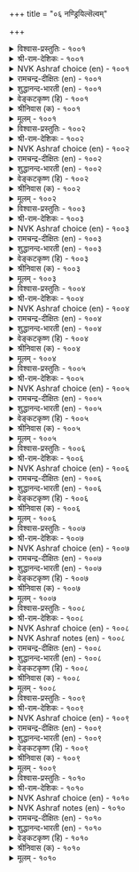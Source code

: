 +++
title = "०६ नण्ड्रियिल्सॆल्वम्"

+++


<details><summary>विश्वास-प्रस्तुतिः - १००१</summary>

वैत्ताऩ्वाय् साऩ्ऱ पॆरुम्बॊरुळ् अह्दुण्णाऩ्
सॆत्ताऩ् सॆयक्किडन्ददु इल्। १००१
</details>

<details><summary>श्री-राम-देशिकः - १००१</summary>

अधिकारः १०१. निरर्थकं वित्तम्  
अभुक्त्वा स्वार्जितं वित्तं गृहपूर्णं सुपुष्कलम् ।  
मृतिं प्राप्तवतस्तस्य किं वित्तेन प्रयोजनम् ॥ १००१॥
</details>

<details><summary>NVK Ashraf choice (en) - १००१</summary>

१००१
A miser makes of his pile of vast wealth,
No more use than a corpse. *
(P.S. Sundaram)
</details>

<details><summary>रामचन्द्र-दीक्षितः (en) - १००१</summary>

1001 vaittāṉvāy cāṉṟa perumporuL aḵtuṇṇāṉ  
cettāṉ ceyakkiṭantatu il.

1001\. He who does not make use of his hoarded wealth is really dead, though aliye; for he cannot do anything great.  
</details>

<details><summary>शुद्धानन्द-भारती (en) - १००१</summary>

1\. வைத்தான்வாய் சான்ற பெரும்பொருள் அஃதுண்ணான்  
செத்தான் செயக்கிடந்தது இல்.  
Dead is he with wealth in pile  
Unenjoyed, it is futile.        1001  
</details>

<details><summary>वेङ्कटकृष्ण (हि) - १००१</summary>

1001
भर कर घर भर प्रचुर धन, जो करता नहिं भोग ।  
धन के नाते मृतक है, जब है नहिं उपयोग ॥
</details>

<details><summary>श्रीनिवास (क) - १००१</summary>

1001. ऒब्बनु मनॆतुम्ब हेरळवाद सिरियन्नु सङ्ग्रहिसिट्टु अदन्नु अनुभविसदॆ होदल्लि, बदुक्किद्दू सत्तहागॆ;
आ सिरियिन्द याव उपयोगवू इल्लवागुवुदु.

</details>

<details><summary>मूलम् - १००१</summary>

वैत्ताऩ्वाय् साऩ्ऱ पॆरुम्बॊरुळ् अह्दुण्णाऩ्
सॆत्ताऩ् सॆयक्किडन्ददु इल्। १००१
</details>

<details><summary>विश्वास-प्रस्तुतिः - १००२</summary>

पॊरुळाऩाम् ऎल्लामॆऩ्ऱु ईयादु इवऱुम्
मरुळाऩाम् माणाप् पिऱप्पु १००२
</details>

<details><summary>श्री-राम-देशिकः - १००२</summary>

''वित्तेन साध्यते सर्वम्''इति बुद्धया ह्युपार्जितम् ।  
यो न दद्याद् ज्ञानशून्यः स नीचं जन्म विन्दते ॥ १००२॥
</details>

<details><summary>NVK Ashraf choice (en) - १००२</summary>

१००२
Believing wealth is everything, yet giving nothing,
The miser is ensnared in the misery of birth. *
(Satguru Subramuniyaswami)
</details>

<details><summary>रामचन्द्र-दीक्षितः (en) - १००२</summary>

1002 poruḷāṉām ellāmeṉṟu īyātu ivaṟum  
maruḷāṉām māṇāp piṟappu.

1002\. The birth of a ghost awaits a miser who thinks he gains everything by hoarding wealth.  
</details>

<details><summary>शुद्धानन्द-भारती (en) - १००२</summary>

2\. பொருளானாம் எல்லாமென்று ஈயாது இவறும்  
மருளானாம் மாணாப் பிறப்பு.  
The niggard miser thinks wealth is all  
He hoards, gives not is born devil.        1002  
</details>

<details><summary>वेङ्कटकृष्ण (हि) - १००२</summary>

1002
‘सब होता है अर्थ से’, रख कर ऐसा ज्ञान ।  
कंजूसी के मोह से, प्रेत-जन्म हो मलान ॥
</details>

<details><summary>श्रीनिवास (क) - १००२</summary>

1002. सिरियिन्दले ऎल्ल (सुख साधनगळु) उण्टागुवुदॆन्दु तिळिदु पररिगॆ कूडदिरुव कैपणतनद भ्रमॆयिन्द
कीळाद जन्म उण्टागुवुदु.

</details>

<details><summary>मूलम् - १००२</summary>

पॊरुळाऩाम् ऎल्लामॆऩ्ऱु ईयादु इवऱुम्
मरुळाऩाम् माणाप् पिऱप्पु १००२
</details>

<details><summary>विश्वास-प्रस्तुतिः - १००३</summary>

ईट्टम् इवऱि इसैवेण्डा आडवर्
तोऱ्ऱम् निलक्कुप् पॊऱै। १००३
</details>

<details><summary>श्री-राम-देशिकः - १००३</summary>

धनार्जनैकलक्ष्या ये कृत्वा दानादिसत्क्रियाम् ।  
नार्जयन्ति परां कीर्तिं भारायन्ते भुवस्तु ते ॥ १००३॥
</details>

<details><summary>NVK Ashraf choice (en) - १००३</summary>

१००३
Their very sight is a burden to earth
Who hoard wealth and not renown. *
(Satguru Subramuniyaswami)
</details>

<details><summary>रामचन्द्र-दीक्षितः (en) - १००३</summary>

1003 īṭṭam ivaṟi icaivēṇṭā vāṭavar  
tōṟṟam nilakkup poṟai.

1003\. He who prefers mere accumulation of wealth to glory is a burden unto the earth.  
</details>

<details><summary>शुद्धानन्द-भारती (en) - १००३</summary>

3\. ஈட்டம் இவறி இசைவேண்டா ஆடவர்  
தோற்றம் நிலக்குப் பொறை.  
A burden he is to earth indeed  
Who hoards without a worthy deed.        1003  
</details>

<details><summary>वेङ्कटकृष्ण (हि) - १००३</summary>

1003
लोलुप संग्रह मात्र का, यश का नहीं विचार ।  
ऐसे लोभी का जनम, है पृथ्वी को भार ॥
</details>

<details><summary>श्रीनिवास (क) - १००३</summary>

1003. कूडिट्ट सिरियन्ने बयसुत्त (शाश्वतवाद) कीर्तियन्नु कडॆगणिसुव जनर बाळु, भूमिगॆ भारवागुरुवुदु.

</details>

<details><summary>मूलम् - १००३</summary>

ईट्टम् इवऱि इसैवेण्डा आडवर्
तोऱ्ऱम् निलक्कुप् पॊऱै। १००३
</details>

<details><summary>विश्वास-प्रस्तुतिः - १००४</summary>

ऎच्चमॆऩ्ऱु ऎऩ्ऎण्णुङ् गॊल्लो ऒरुवराल्
नच्चप् पडाअ तवऩ्। १००४
</details>

<details><summary>श्री-राम-देशिकः - १००४</summary>

सर्वैरस्पृहणीयस्य दानकृत्यमजानतः ।  
किं वावशिष्यते तस्य मरणानन्तरं भुवि ॥ १००४॥
</details>

<details><summary>NVK Ashraf choice (en) - १००४</summary>

१००४
What legacy can one, who is loved by none,
Think of leaving behind?
( Shuddhananda Bharatiar), (N.V.K. Ashraf)
</details>

<details><summary>रामचन्द्र-दीक्षितः (en) - १००४</summary>

1004 eccameṉṟu eṉeṇṇum kollō oruvarāl  
naccap paṭāa tavaṉ.

1004\. What awaits one if one cannot win the affections of others?  
</details>

<details><summary>शुद्धानन्द-भारती (en) - १००४</summary>

4\. எச்சமென்று என்எண்ணுங் கொல்லோ ஒருவரால்  
நச்சப் படாஅ தவன்.  
What legacy can he leave behind  
Who is for approach too unkind.        1004  
</details>

<details><summary>वेङ्कटकृष्ण (हि) - १००४</summary>

1004
किसी एक से भी नहीं, किया गया जो प्यार ।  
निज अवशेष स्वरूप वह, किसको करे विचार ॥
</details>

<details><summary>श्रीनिवास (क) - १००४</summary>

1004. परोपकार गुणदिन्द ऒब्बर प्रीतिगू पात्रनागदवनु, तानु सत्तमेलॆ तन्न बळि यावुदु स्थिरवागि
उळियुवुदॆन्दु भाविसुत्तानॆ?

</details>

<details><summary>मूलम् - १००४</summary>

ऎच्चमॆऩ्ऱु ऎऩ्ऎण्णुङ् गॊल्लो ऒरुवराल्
नच्चप् पडाअ तवऩ्। १००४
</details>

<details><summary>विश्वास-प्रस्तुतिः - १००५</summary>

कॊडुप्पदूउम् तुय्प्पदूउम् इल्लार्क्कु अडुक्किय
कोडियुण् डायिऩुम् इल्। १००५
</details>

<details><summary>श्री-राम-देशिकः - १००५</summary>

दानं परेभ्यः स्वेनापि भोगश्चेत्युभयं नृणाम् ।  
यदि न स्यात् कोटिसङ्ख्यधनपुञ्जेन किं फलम् ॥ १००५॥
</details>

<details><summary>NVK Ashraf choice (en) - १००५</summary>

१००५
Wealth, though millions manifold, amounts to nothing
If one neither gives nor enjoys it.
(N.V.K. Ashraf)
</details>

<details><summary>रामचन्द्र-दीक्षितः (en) - १००५</summary>

1005 koṭuppatūum tuyppatūum illārkku aṭukkiya  
kōṭiuṇ ṭāyiṉum il.

1005\. Of what avail is the untold wealth of one who neither gives nor enjoys it?  
</details>

<details><summary>शुद्धानन्द-भारती (en) - १००५</summary>

5\. கொடுப்பதூஉம் துய்ப்பதூஉம் இல்லார்க்கு அடுக்கிய  
கோடிஉண் டாயினும் இல்.  
What is the good of crores they hoard  
To give and enjoy whose heart is hard.        1005  
</details>

<details><summary>वेङ्कटकृष्ण (हि) - १००५</summary>

1005
जो करते नहिं दान ही, करते भी नहिं भोग ।  
कोटि कोटि धन क्यों न हो, निर्धन हैं वे लोग ॥
</details>

<details><summary>श्रीनिवास (क) - १००५</summary>

1005. पररिगॆ कॊडुव उदार बुद्धियागली, तानु अनुभविसि सुखपडुव धाराळ बुद्धियागली इल्लदवरिगॆ
मेलॆ मेलॆ हेरिसिट्ट हण कोटिगट्टलॆ बन्दूदगिदरू अदरिन्द प्रयोजनविल्ल.

</details>

<details><summary>मूलम् - १००५</summary>

कॊडुप्पदूउम् तुय्प्पदूउम् इल्लार्क्कु अडुक्किय
कोडियुण् डायिऩुम् इल्। १००५
</details>

<details><summary>विश्वास-प्रस्तुतिः - १००६</summary>

एदम् पॆरुञ्जॆल्वम् ताऩ्तुव्वाऩ् तक्कार्क्कॊऩ्ऱु
ईदल् इयल्बिला ताऩ्। १००६
</details>

<details><summary>श्री-राम-देशिकः - १००६</summary>

सत्पात्रदानरूपेण गुणेन रहितो नरः ।  
स्वयं भोक्तुमनिच्छंश्च रोगः स्यात् स्वीयसम्पदाम् ॥ १००६॥
</details>

<details><summary>NVK Ashraf choice (en) - १००६</summary>

१००६
Riches are a curse when neither enjoyed,
Nor given to the worthy.
(P.S. Sundaram)
</details>

<details><summary>रामचन्द्र-दीक्षितः (en) - १००६</summary>

1006 ētam peruñcelvam tāṉtuvvāṉ takkārkkuoṉṟu  
ītal iliyalpilā tāṉ.

1006\. Abundance of wealth is not a blessing but a curse to one who can neither enjoy it nor spend it on the deserving.  
</details>

<details><summary>शुद्धानन्द-भारती (en) - १००६</summary>

6\. ஏதம் பெருஞ்செல்வம் தான்றுவ்வான் தக்கார்க்கொன்று  
ஈதல் இயல்பிலா தான்.  
Great wealth unused for oneself nor  
To worthy men is but a slur.        1006  
</details>

<details><summary>वेङ्कटकृष्ण (हि) - १००६</summary>

1006
योग्य व्यक्ति को कुछ न दे, स्वयं न करता भोग ।  
विपुल संपदा के लिये, इस गुण का नर रोग ॥
</details>

<details><summary>श्रीनिवास (क) - १००६</summary>

1006. तानु अनुभविसदॆ, तक्कवरिगॆ कॊट्टु नॆरवागुव स्वभाववू इल्लदॆ बाळुववनु, तन्नलिरुव हेरळवाद
हणक्कॆ ताने कुत्तागि परिणमिसुवनु.

</details>

<details><summary>मूलम् - १००६</summary>

एदम् पॆरुञ्जॆल्वम् ताऩ्तुव्वाऩ् तक्कार्क्कॊऩ्ऱु
ईदल् इयल्बिला ताऩ्। १००६
</details>

<details><summary>विश्वास-प्रस्तुतिः - १००७</summary>

अऱ्ऱार्क्कॊऩ्ऱु आऱ्ऱादाऩ् सॆल्वम् मिगनलम्
पॆऱ्ऱाळ् तमियळ्मूत् तऱ्ऱु। १००७
</details>

<details><summary>श्री-राम-देशिकः - १००७</summary>

अदत्वैव दरिद्रेभ्यो रक्षितं केनचिद्धनम् ।  
अनूढसुन्दरीप्राप्तवार्धकेन समं भवेत् ॥ १००७॥
</details>

<details><summary>NVK Ashraf choice (en) - १००७</summary>

१००७
Wealth not given to the needy goes waste
Like a lovely spinster growing old. *
(P.S. Sundaram)
</details>

<details><summary>रामचन्द्र-दीक्षितः (en) - १००७</summary>

1007 aṟṟārkkoṉṟu āṟṟātāṉ celvam mikanalam  
peṟṟāṉ tamiyaḷmūt taṟṟu.

1007\. The wealth that is not spent on the needy is as barren as the withering charm of a spinster.  
</details>

<details><summary>शुद्धानन्द-भारती (en) - १००७</summary>

7\. அற்றார்க்கொன்று ஆற்றாதான் செல்வம் மிகநலம்  
பெற்றாள் தமியள்மூத் தற்று.  
Who loaths to help have-nots, his gold  
Is like a spinster-belle grown old.        1007  
</details>

<details><summary>वेङ्कटकृष्ण (हि) - १००७</summary>

1007
कुछ देता नहिं अधन को, ऐसों का धन जाय ।  
क्वाँरी रह अति गुणवती, ज्यों बूढ़ी हो जाय ॥
</details>

<details><summary>श्रीनिवास (क) - १००७</summary>

1007. कैलागद बड जनरिगॆ सहाय माडदवन सिरियु, अति सुन्दरियाद ऒब्ब हॆण्णु (गण्डनिल्लदॆ) एकाङ्गियागि
बाळि मुदुकियादन्तॆ.

</details>

<details><summary>मूलम् - १००७</summary>

अऱ्ऱार्क्कॊऩ्ऱु आऱ्ऱादाऩ् सॆल्वम् मिगनलम्
पॆऱ्ऱाळ् तमियळ्मूत् तऱ्ऱु। १००७
</details>

<details><summary>विश्वास-प्रस्तुतिः - १००८</summary>

नच्चप् पडादवऩ् सॆल्वम् नडुवूरुळ्
नच्चु मरम्बऴुत् तऱ्ऱु। १००८
</details>

<details><summary>श्री-राम-देशिकः - १००८</summary>

???? ।  
ग्राममध्ये फलैः पूर्णो यथैव विषपादपः ॥ १००८॥
</details>

<details><summary>NVK Ashraf choice (en) - १००८</summary>

१००८
The wealth of the unloved is like a poisonous tree
That ripens in the heart of a village.*
(P.S. Sundaram), (Satguru Subramuniyaswami)
</details>

<details><summary>NVK Ashraf notes (en) - १००८</summary>

१००८. Compare with २१६. “When wealth comes to the large-hearted, it is like the village tree coming to fruit” * - (C. Rajagopalachari)
</details>

<details><summary>रामचन्द्र-दीक्षितः (en) - १००८</summary>

1008 naccap paṭātavaṉ celvam naṭuvūruḷ  
naccu marampaḻut taṟṟu.

1008\. The wealth of a miser is like the fruit of a poison-tree in the heart of a village.  
</details>

<details><summary>शुद्धानन्द-भारती (en) - १००८</summary>

8\. நச்சப் படாதவன் செல்வம் நடுவூருள்  
நச்சு மரம்பழுத் தற்று.  
The idle wealth of unsought men  
Is poison-fruit-tree amidst a town.        1008  
</details>

<details><summary>वेङ्कटकृष्ण (हि) - १००८</summary>

1008
अप्रिय जन के पास यदि, आश्रित हो संपत्ति ।  
ग्राम-मध्य विष-वृक्ष ज्यों, पावे फल-संपत्ति ॥
</details>

<details><summary>श्रीनिवास (क) - १००८</summary>

1008. परोपकार गुणविल्लदॆ यारिगू बेडादवन सिरियु ऊरिन मध्यदल्लि विषपूरितवाद इट्टिय मरवु
फल बिट्टन्तॆ.

</details>

<details><summary>मूलम् - १००८</summary>

नच्चप् पडादवऩ् सॆल्वम् नडुवूरुळ्
नच्चु मरम्बऴुत् तऱ्ऱु। १००८
</details>

<details><summary>विश्वास-प्रस्तुतिः - १००९</summary>

अऩ्पॊरीइत् तऱ्सॆऱ्ऱु अऱनोक्कादु ईट्टिय
ऒण्बॊरुळ् कॊळ्वार् पिऱर्। १००९
</details>

<details><summary>श्री-राम-देशिकः - १००९</summary>

अभुक्त्वैव स्वयं धर्मकृत्वा प्रीतिमन्तरा ।  
रक्षितं केनचिद्वित्तं लब्ध्वान्यः सुखमाप्नुयात् ॥ १००९॥
</details>

<details><summary>NVK Ashraf choice (en) - १००९</summary>

१००९
Strangers shall possess that wealth
Amassed without love, comfort or scruples.
(P.S. Sundaram)
</details>

<details><summary>रामचन्द्र-दीक्षितः (en) - १००९</summary>

1009 aṉporīit taṉceṟṟu aṟamnōkkātu īṭṭiya  
oṇporuḷ koḷvār piṟar.

1009\. Strangers inherit the great wealth of a miser who neither enjoys it nor gives.  
</details>

<details><summary>शुद्धानन्द-भारती (en) - १००९</summary>

9\. அன்பொரீஇத் தற்செற்று அறநோக்காது ஈட்டிய  
ஒண்பொருள் கொள்வார் பிறர்.  
Others usurp the shining gold  
In loveless, stingy, vicious hold.        1009  
</details>

<details><summary>वेङ्कटकृष्ण (हि) - १००९</summary>

1009
प्रेम-भाव तज कर तथा, भाव धर्म से जन्य ।  
आत्म-द्रोह कर जो जमा, धन हथियाते अन्य ॥
</details>

<details><summary>श्रीनिवास (क) - १००९</summary>

1009. प्रीति इल्लदॆ. तन्नन्नु कष्टक्कॆ गुरिपडिसिकॊण्डु, धर्मवन्नु लॆक्किसदॆ, सेरिसिट्ट ऒब्बन हेरळवाद सिरियन्नु
(कॊनॆयल्लि) पडॆदु अनुभविसुववरु बेरॆयवरे.

</details>

<details><summary>मूलम् - १००९</summary>

अऩ्पॊरीइत् तऱ्सॆऱ्ऱु अऱनोक्कादु ईट्टिय
ऒण्बॊरुळ् कॊळ्वार् पिऱर्। १००९
</details>

<details><summary>विश्वास-प्रस्तुतिः - १०१०</summary>

सीरुडैच् चॆल्वर् सिऱुदुऩि मारि
वऱङ्गूर्न् दऩैयदु उडैत्तु। १०१०
</details>

<details><summary>श्री-राम-देशिकः - १०१०</summary>

वृष्टमेघः पुनर्नीरलाभाद् वृद्धिं यथाश्नुते ।  
समृद्धनां च दारिद्र्य तथा तात्कालिकं भवेत् ॥ १०१०॥
</details>

<details><summary>NVK Ashraf choice (en) - १०१०</summary>

१०१०
The brief want of the benign rich
Is like the monsoon clouds just shed its moisture.
( Shuddhananda Bharatiar), (N.V.K. Ashraf)
</details>

<details><summary>NVK Ashraf notes (en) - १०१०</summary>

१०१०. Compare with २१९. “The poverty of a generous man is nothing but his inability to exercise his generosity” * - (W.H. Drew and J. Lazarus)
</details>

<details><summary>रामचन्द्र-दीक्षितः (en) - १०१०</summary>

1010 cīruṭaic celvar ciṟutuṉi māri  
vaṟaṅkūrn taṉaiyatu uṭaittu.

1010\. The short-lived poverty of the generous rich is the drought of rain-laden clouds.  
</details>

<details><summary>शुद्धानन्द-भारती (en) - १०१०</summary>

10\. சீருடைச் செல்வர் சிறுதுனி மாரி  
வறங்கூர்ந் தனையது உடைத்து.  
The brief want of the rich benign  
Is like rainclouds growing thin.        1010  
</details>

<details><summary>वेङ्कटकृष्ण (हि) - १०१०</summary>

1010
उनकी क्षणिक दरिद्रता, जो नामी धनवान ।  
जल से खाली जलद का, है स्वभाव समान ॥
</details>

<details><summary>श्रीनिवास (क) - १०१०</summary>

1010. कीर्तिशालिगळाद सिरिवन्तर अल्प कालद बडतनवु, लोकदनॆलॆगॆ कारणवाद मोडगळु आकाशदल्लि
चॆदुरि बडवादन्तॆ.
</details>

<details><summary>मूलम् - १०१०</summary>

सीरुडैच् चॆल्वर् सिऱुदुऩि मारि
वऱङ्गूर्न् दऩैयदु उडैत्तु। १०१०
</details>

